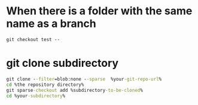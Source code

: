 # When there is a folder with the same name as a branch

```
git checkout test --
```

# git clone subdirectory

```cmd
git clone --filter=blob:none --sparse  %your-git-repo-url%
cd %the repository directory%
git sparse-checkout add %subdirectory-to-be-cloned%
cd %your-subdirectory%
```
